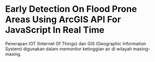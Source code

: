 # Early Detection On Flood Prone Areas Using ArcGIS API For JavaScript In Real Time
Penerapan IOT (Internet Of Things) dan GIS (Geographic Information System) digunakan dalam memonitor ketinggian air di wilayah masing-masing.
